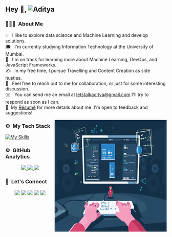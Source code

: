 ## Hey 👋, ![Aditya](https://raw.githubusercontent.com/Yuvadi29/Yuvadi29/main/Github%20Banner.png)


### 👨🏻‍💻 &nbsp;About Me

💡 &nbsp; I like to explore data science and Machine Learning and develop solutions.\
🎓 &nbsp; I'm currently studying Information Technology at the University of Mumbai.\
🌱 &nbsp; I'm on track for learning more about Machine Learning, DevOps, and JavaScript Frameworks.\
✍️ &nbsp; In my free time, I pursue Travelling and Content Creation as side hustles.\
💬 &nbsp; Feel free to reach out to me for collaboration, or just for some interesting discussion.\
✉️ &nbsp; You can send me an email at letstalkaditya@gmail.com I'll try to respond as soon as I can.\
📄 &nbsp;My [Résumé](https://adityatrivedi.vercel.app/) for more details about me. I'm open to feedback and suggestions!

<img alt="Night Coding" src="https://raw.githubusercontent.com/Yuvadi29/Yuvadi29/main/developer.gif" height="350" width="350" align="right"/>


### ⚙️ &nbsp;My Tech Stack

[![My Skills](https://skillicons.dev/icons?i=ae,arduino,bootstrap,c,css,django,fastapi,flask,figma,git,github,graphql,html,js,linux,mongodb,nextjs,nodejs,postman,pr,py,react,redux,replit,styledcomponents,tailwind,vercel,vite,&perline=10)](https://skillicons.dev)

### ⚙️ &nbsp;GitHub Analytics

<p align="center">
<a href="https://github.com/Yuvadi29">
  <img height="180em" src="https://github-readme-stats-eight-theta.vercel.app/api?username=Yuvadi29&show_icons=true&theme=algolia&include_all_commits=true&count_private=true"/>
  <img height="180em" src="https://github-readme-stats-eight-theta.vercel.app/api/top-langs/?username=Yuvadi29&layout=compact&langs_count=8&theme=algolia"/>
<img height="180em" src="https://github-readme-streak-stats.herokuapp.com/?user=Yuvadi29&hide_border=true&include_all_commits=true" />
</a>
</p>

### 👋 &nbsp;Let's Connect

<p align="center">
<a href="https://adityatrivedi.vercel.app/"><img src="https://img.shields.io/badge/-Portfolio-3423A6?style=flat&logo=Google-Chrome&logoColor=white"/></a>
<a href="https://www.linkedin.com/in/aditya-trivedi-b99586211/"><img src="https://img.shields.io/badge/-Aditya%20Trivedi-0077B5?style=flat&logo=Linkedin&logoColor=white"/></a>
<a href="mailto:letstalkaditya@gmail.com"><img src="https://img.shields.io/badge/-letstalkaditya@gmail.com-D14836?style=flat&logo=Gmail&logoColor=white"/></a>
<a href="https://instagram.com/@_coding_adda"><img src="https://img.shields.io/badge/-@_coding_adda-E4405F?style=flat&logo=Instagram&logoColor=white"/></a>
<a href="https://youtube.com/@coding_adda"><img src="https://img.shields.io/badge/-@coding_adda-c4302b?style=flat&logo=Youtube&logoColor=white"/></a>
</p>
